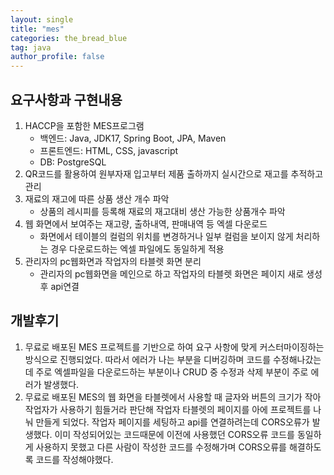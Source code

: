 ```yaml
---
layout: single
title: "mes"
categories: the_bread_blue
tag: java
author_profile: false
---
```


## 요구사항과 구현내용
1. HACCP을 포함한 MES프로그램
    - 백엔드: Java, JDK17, Spring Boot, JPA, Maven
    - 프론트엔드: HTML, CSS, javascript
    - DB: PostgreSQL
2. QR코드를 활용하여 원부자재 입고부터 제품 출하까지 실시간으로 재고를 추적하고 관리
3. 재료의 재고에 따른 상품 생산 개수 파악
    - 상품의 레시피를 등록해 재료의 재고대비 생산 가능한 상품개수 파악
4. 웹 화면에서 보여주는 재고량, 출하내역, 판매내역 등 엑셀 다운로드
    - 화면에서 테이블의 컬럼의 위치를 변경하거나 일부 컬럼을 보이지 않게 처리하는 경우 다운로드하는 엑셀 파일에도 동일하게 적용
5. 관리자의 pc웹화면과 작업자의 타블렛 화면 분리
    - 관리자의 pc웹화면을 메인으로 하고 작업자의 타블렛 화면은 페이지 새로 생성 후 api연결

## 개발후기
1. 무료로 배포된 MES 프로젝트를 기반으로 하여 요구 사항에 맞게 커스터마이징하는 방식으로 진행되었다. 따라서 에러가 나는 부분을 디버깅하며 코드를 수정해나갔는데 주로 엑셀파일을 다운로드하는 부분이나 CRUD 중 수정과 삭제 부분이 주로 에러가 발생했다.
2. 무료로 배포된 MES의 웹 화면을 타블렛에서 사용할 때 글자와 버튼의 크기가 작아 작업자가 사용하기 힘들거라 판단해 작업자 타블렛의 페이지를 아에 프로젝트를 나눠 만들게 되었다. 작업자 페이지를 세팅하고 api를 연결하려는데 CORS오류가 발생했다. 이미 작성되어있는 코드때문에 이전에 사용했던 CORS오류 코드를 동일하게 사용하지 못했고 다른 사람이 작성한 코드를 수정해가며 CORS오류를 해결하도록 코드를 작성해야했다.